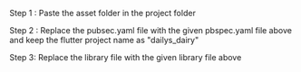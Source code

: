 Step 1 : Paste the asset folder in the project folder


Step 2 : Replace the pubsec.yaml file with the given pbspec.yaml file above and keep the flutter project name as            "dailys_dairy"



Step 3: Replace the library file with the given library file above
